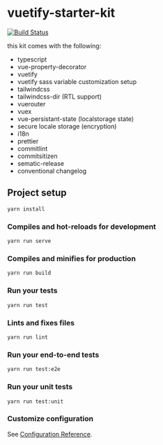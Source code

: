 # vuetify-starter-kit

[![Build Status](https://travis-ci.org/grainer/vuetify-starter-kit.svg?branch=master)](https://travis-ci.org/grainer/vuetify-starter-kit)

this kit comes with the following:

- typescript
- vue-property-decorator
- vuetify
- vuetify sass variable customization setup
- tailwindcss
- tailwindcss-dir (RTL support)
- vuerouter
- vuex
- vue-persistant-state (localstorage state)
- secure locale storage (encryption)
- i18n
- prettier
- commitlint
- commitsitizen
- sematic-release
- conventional changelog

## Project setup

```
yarn install
```

### Compiles and hot-reloads for development

```
yarn run serve
```

### Compiles and minifies for production

```
yarn run build
```

### Run your tests

```
yarn run test
```

### Lints and fixes files

```
yarn run lint
```

### Run your end-to-end tests

```
yarn run test:e2e
```

### Run your unit tests

```
yarn run test:unit
```

### Customize configuration

See [Configuration Reference](https://cli.vuejs.org/config/).
